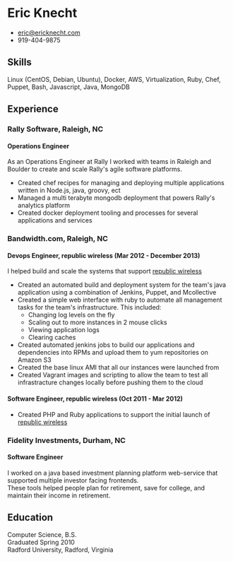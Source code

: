 # Eric Knecht

 * <eric@ericknecht.com>
 * 919-404-9875

## Skills
Linux (CentOS, Debian, Ubuntu), Docker, AWS, Virtualization, Ruby, Chef, Puppet, Bash, Javascript, Java, MongoDB

## Experience
### Rally Software, Raleigh, NC
#### Operations Engineer 
As an Operations Engineer at Rally I worked with teams in Raleigh and Boulder to create and scale Rally's agile software platforms. 
  - Created chef recipes for managing and deploying multiple applications written in Node.js, java, groovy, ect
  - Managed a multi terabyte mongodb deployment that powers Rally's analytics platform
  - Created docker deployment tooling and processes for several applications and services

### Bandwidth.com, Raleigh, NC

#### Devops Engineer, republic wireless (Mar 2012 - December 2013)
I helped build and scale the systems that support [republic wireless](http://republicwireless.com)
  - Created an automated build and deployment system for the team's java application using a combination of Jenkins, Puppet, and Mcollective
  - Created a simple web interface with ruby to automate all management tasks for the team's infrastructure. 
    This included:
      - Changing log levels on the fly
      - Scaling out to more instances in 2 mouse clicks
      - Viewing application logs
      - Clearing caches
  - Created automated jenkins jobs to build our applications and dependencies into RPMs and upload them to yum repositories on Amazon S3
  - Created the base linux AMI that all our instances were launched from
  - Created Vagrant images and scripting to allow the team to test all infrastracture changes locally before pushing them to the cloud

#### Software Engineer, republic wireless (Oct 2011 - Mar 2012)
  - Created PHP and Ruby applications to support the initial launch of [republic wireless](http://republicwireless.com)
 
### Fidelity Investments, Durham, NC
#### Software Engineer
I worked on a java based investment planning platform web-service that supported multiple investor facing frontends.   
These tools helped people plan for retirement, save for college, and maintain their income in retirement.

## Education

Computer Science, B.S.  
Graduated Spring 2010  
Radford University, Radford, Virginia
